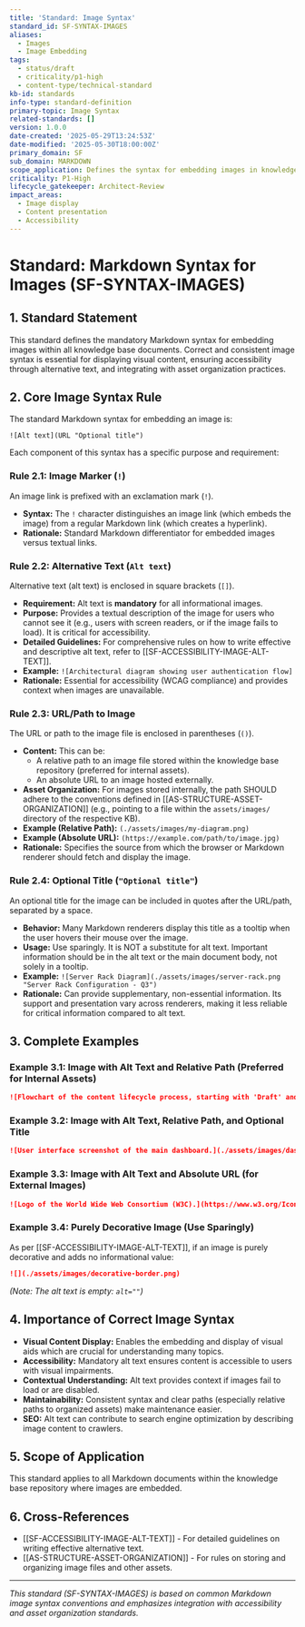 ```yaml
---
title: 'Standard: Image Syntax'
standard_id: SF-SYNTAX-IMAGES
aliases:
  - Images
  - Image Embedding
tags:
  - status/draft
  - criticality/p1-high
  - content-type/technical-standard
kb-id: standards
info-type: standard-definition
primary-topic: Image Syntax
related-standards: []
version: 1.0.0
date-created: '2025-05-29T13:24:53Z'
date-modified: '2025-05-30T18:00:00Z'
primary_domain: SF
sub_domain: MARKDOWN
scope_application: Defines the syntax for embedding images in knowledge base documents.
criticality: P1-High
lifecycle_gatekeeper: Architect-Review
impact_areas:
  - Image display
  - Content presentation
  - Accessibility
---
```

# Standard: Markdown Syntax for Images (SF-SYNTAX-IMAGES)

## 1. Standard Statement

This standard defines the mandatory Markdown syntax for embedding images within all knowledge base documents. Correct and consistent image syntax is essential for displaying visual content, ensuring accessibility through alternative text, and integrating with asset organization practices.

## 2. Core Image Syntax Rule

The standard Markdown syntax for embedding an image is:

`![Alt text](URL "Optional title")`

Each component of this syntax has a specific purpose and requirement:

### Rule 2.1: Image Marker (`!`)
An image link is prefixed with an exclamation mark (`!`).
*   **Syntax:** The `!` character distinguishes an image link (which embeds the image) from a regular Markdown link (which creates a hyperlink).
*   **Rationale:** Standard Markdown differentiator for embedded images versus textual links.

### Rule 2.2: Alternative Text (`Alt text`)
Alternative text (alt text) is enclosed in square brackets (`[]`).
*   **Requirement:** Alt text is **mandatory** for all informational images.
*   **Purpose:** Provides a textual description of the image for users who cannot see it (e.g., users with screen readers, or if the image fails to load). It is critical for accessibility.
*   **Detailed Guidelines:** For comprehensive rules on how to write effective and descriptive alt text, refer to [[SF-ACCESSIBILITY-IMAGE-ALT-TEXT]].
*   **Example:** `![Architectural diagram showing user authentication flow]`
*   **Rationale:** Essential for accessibility (WCAG compliance) and provides context when images are unavailable.

### Rule 2.3: URL/Path to Image
The URL or path to the image file is enclosed in parentheses (`()`).
*   **Content:** This can be:
    *   A relative path to an image file stored within the knowledge base repository (preferred for internal assets).
    *   An absolute URL to an image hosted externally.
*   **Asset Organization:** For images stored internally, the path SHOULD adhere to the conventions defined in [[AS-STRUCTURE-ASSET-ORGANIZATION]] (e.g., pointing to a file within the `assets/images/` directory of the respective KB).
*   **Example (Relative Path):** `(./assets/images/my-diagram.png)`
*   **Example (Absolute URL):** `(https://example.com/path/to/image.jpg)`
*   **Rationale:** Specifies the source from which the browser or Markdown renderer should fetch and display the image.

### Rule 2.4: Optional Title (`"Optional title"`)
An optional title for the image can be included in quotes after the URL/path, separated by a space.
*   **Behavior:** Many Markdown renderers display this title as a tooltip when the user hovers their mouse over the image.
*   **Usage:** Use sparingly. It is NOT a substitute for alt text. Important information should be in the alt text or the main document body, not solely in a tooltip.
*   **Example:** `![Server Rack Diagram](./assets/images/server-rack.png "Server Rack Configuration - Q3")`
*   **Rationale:** Can provide supplementary, non-essential information. Its support and presentation vary across renderers, making it less reliable for critical information compared to alt text.

## 3. Complete Examples

### Example 3.1: Image with Alt Text and Relative Path (Preferred for Internal Assets)
```markdown
![Flowchart of the content lifecycle process, starting with 'Draft' and ending with 'Archive'.](./assets/diagrams/content-lifecycle.svg)
```

### Example 3.2: Image with Alt Text, Relative Path, and Optional Title
```markdown
![User interface screenshot of the main dashboard.](./assets/images/dashboard-screenshot.png "Main Dashboard - Version 2.1")
```

### Example 3.3: Image with Alt Text and Absolute URL (for External Images)
```markdown
![Logo of the World Wide Web Consortium (W3C).](https://www.w3.org/Icons/w3c_home.png "W3C Home Page Logo")
```

### Example 3.4: Purely Decorative Image (Use Sparingly)
As per [[SF-ACCESSIBILITY-IMAGE-ALT-TEXT]], if an image is purely decorative and adds no informational value:
```markdown
![](./assets/images/decorative-border.png) 
```
*(Note: The alt text is empty: `alt=""`)*

## 4. Importance of Correct Image Syntax

*   **Visual Content Display:** Enables the embedding and display of visual aids which are crucial for understanding many topics.
*   **Accessibility:** Mandatory alt text ensures content is accessible to users with visual impairments.
*   **Contextual Understanding:** Alt text provides context if images fail to load or are disabled.
*   **Maintainability:** Consistent syntax and clear paths (especially relative paths to organized assets) make maintenance easier.
*   **SEO:** Alt text can contribute to search engine optimization by describing image content to crawlers.

## 5. Scope of Application

This standard applies to all Markdown documents within the knowledge base repository where images are embedded.

## 6. Cross-References
- [[SF-ACCESSIBILITY-IMAGE-ALT-TEXT]] - For detailed guidelines on writing effective alternative text.
- [[AS-STRUCTURE-ASSET-ORGANIZATION]] - For rules on storing and organizing image files and other assets.

---
*This standard (SF-SYNTAX-IMAGES) is based on common Markdown image syntax conventions and emphasizes integration with accessibility and asset organization standards.*
